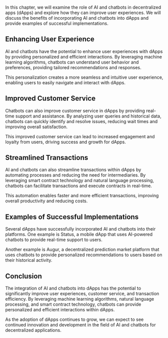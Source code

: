 
In this chapter, we will examine the role of AI and chatbots in decentralized apps (dApps) and explore how they can improve user experiences. We will discuss the benefits of incorporating AI and chatbots into dApps and provide examples of successful implementations.

Enhancing User Experience
-------------------------

AI and chatbots have the potential to enhance user experiences with dApps by providing personalized and efficient interactions. By leveraging machine learning algorithms, chatbots can understand user behavior and preferences, providing tailored recommendations and responses.

This personalization creates a more seamless and intuitive user experience, enabling users to easily navigate and interact with dApps.

Improved Customer Service
-------------------------

Chatbots can also improve customer service in dApps by providing real-time support and assistance. By analyzing user queries and historical data, chatbots can quickly identify and resolve issues, reducing wait times and improving overall satisfaction.

This improved customer service can lead to increased engagement and loyalty from users, driving success and growth for dApps.

Streamlined Transactions
------------------------

AI and chatbots can also streamline transactions within dApps by automating processes and reducing the need for intermediaries. By leveraging smart contract technology and natural language processing, chatbots can facilitate transactions and execute contracts in real-time.

This automation enables faster and more efficient transactions, improving overall productivity and reducing costs.

Examples of Successful Implementations
--------------------------------------

Several dApps have successfully incorporated AI and chatbots into their platforms. One example is Status, a mobile dApp that uses AI-powered chatbots to provide real-time support to users.

Another example is Augur, a decentralized prediction market platform that uses chatbots to provide personalized recommendations to users based on their historical activity.

Conclusion
----------

The integration of AI and chatbots into dApps has the potential to significantly improve user experiences, customer service, and transaction efficiency. By leveraging machine learning algorithms, natural language processing, and smart contract technology, chatbots can provide personalized and efficient interactions within dApps.

As the adoption of dApps continues to grow, we can expect to see continued innovation and development in the field of AI and chatbots for decentralized applications.
